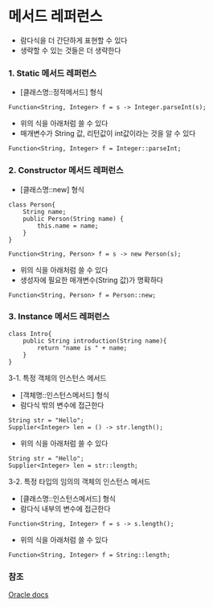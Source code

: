 ﻿# 메서드 레퍼런스

- 람다식을 더 간단하게 표현할 수 있다
- 생략할 수 있는 것들은 더 생략한다


### 1. Static 메서드 레퍼런스
- [클래스명::정적메서드] 형식

```
Function<String, Integer> f = s -> Integer.parseInt(s);
```
- 위의 식을 아래처럼 쓸 수 있다
- 매개변수가 String 값, 리턴값이 int값이라는 것을 알 수 있다
```
Function<String, Integer> f = Integer::parseInt;
```

### 2. Constructor 메서드 레퍼런스
- [클래스명::new] 형식
```
class Person{
    String name;
    public Person(String name) {
        this.name = name;
    }
}
```

```
Function<String, Person> f = s -> new Person(s);
```
- 위의 식을 아래처럼 쓸 수 있다
- 생성자에 필요한 매개변수(String 값)가 명확하다
```
Function<String, Person> f = Person::new;
```

### 3. Instance 메서드 레퍼런스
```
class Intro{
    public String introduction(String name){
	    return "name is " + name;
	}
}
```
3-1. 특정 객체의 인스턴스 메서드
- [객체명::인스턴스메서드] 형식
- 람다식 밖의 변수에 접근한다
```
String str = "Hello";
Supplier<Integer> len = () -> str.length();
```
- 위의 식을 아래처럼 쓸 수 있다
```
String str = "Hello";
Supplier<Integer> len = str::length;
```

3-2. 특정 타입의 임의의 객체의 인스턴스 메서드
- [클래스명::인스턴스메서드] 형식
- 람다식 내부의 변수에 접근한다
```
Function<String, Integer> f = s -> s.length();
```
- 위의 식을 아래처럼 쓸 수 있다
```
Function<String, Integer> f = String::length;
```

### 참조
[Oracle docs](https://docs.oracle.com/javase/tutorial/java/javaOO/methodreferences.html)

